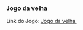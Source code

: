 ### Jogo da velha
Link do Jogo:
<a href="https://keilafrickspacheco.github.io/JogoDaVelha/" target="_blank">Jogo da velha.</a>
